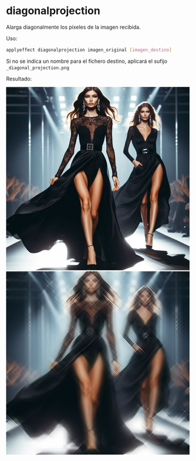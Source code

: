 # diagonalprojection

Alarga diagonalmente los píxeles de la imagen recibida.

Uso:

``` sh
applyeffect diagonalprojection imagen_original [imagen_destino]
```

Si no se indica un nombre para el fichero destino, aplicará el sufijo `_diagonal_projection.png`

Resultado:

![imagen original](../../images/image.jpg)
![diagonalprojection](../../images/image_diagonal_projection.png)
